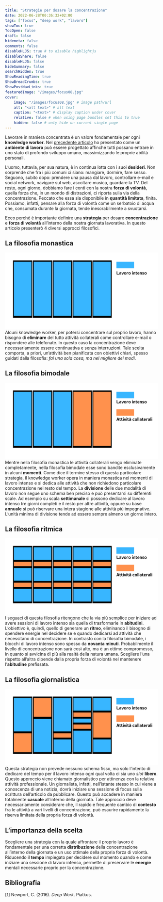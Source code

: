 ```yaml
---
title: "Strategie per dosare la concentrazione"
date: 2022-06-28T00:36:32+02:00
tags: ["focus", "deep work", "lavoro"]
showToc: true
TocOpen: false
draft: false
hidemeta: false
comments: false
disableHLJS: true # to disable highlightjs
disableShare: false
disableHLJS: false
hideSummary: false
searchHidden: true
ShowReadingTime: true
ShowBreadCrumbs: true
ShowPostNavLinks: true
featuredImage: "/images/focus08.jpg"
cover:
    image: "/images/focus08.jpg" # image path/url
    alt: "<alt text>" # alt text
    caption: "<text>" # display caption under cover
    relative: false # when using page bundles set this to true
    hidden: false # only hide on current single page
---
```

Lavorare in maniera concentrata è un valore fondamentale per ogni **knowledge worker**. Nel [precedente articolo](/blog/posts/lambiente-di-lavoro-una-visione-ideale/) ho presentato come un **ambiente di lavoro** può essere progettato affinché tutti possano entrare in uno stato di profondo sviluppo umano, massimizzando le proprie abilità personali.

L’uomo, tuttavia, per sua natura, è in continua lotta con i suoi **desideri**. Non sorprende che fra i più comuni ci siano: mangiare, dormire, fare sesso. Seguono, subito dopo: prendere una pausa dal lavoro, controllare e-mail e social network, navigare sul web, ascoltare musica, guardare la TV. Del resto, ogni giorno, dobbiamo fare i conti con la nostra **forza di volontà**, quella forza che, in un mondo di distrazioni, ci riporta sulla via della concentrazione. Peccato che essa sia disponibile in **quantità limitata**, finita. Possiamo, infatti, pensare alla forza di volontà come un serbatoio di acqua che, consumata durante la giornata, tende inesorabilmente a svuotarsi.

Ecco perché è importante definire una **strategia** per dosare **concentrazione** e **forza di volontà** all’interno della nostra giornata lavorativa. In questo articolo presenterò 4 diversi approcci filosofici.

## La filosofia monastica
![filosofia monastica](/images/focus04.png)
Alcuni knowledge worker, per potersi concentrare sul proprio lavoro, hanno bisogno di **eliminare** del tutto attività collaterali come controllare e-mail o rispondere alle telefonate. In questo caso la concentrazione deve necessariamente essere continuativa e senza interruzioni. Tale scelta comporta, a priori, un’attività ben pianificata con obiettivi chiari, spesso guidati dalla filosofia: *fai una sola cosa, ma nel migliore dei modi*. 

## La filosofia bimodale
![filosofia bimodale](/images/focus05.png)
Mentre nella filosofia monastica le attività collaterali vengo eliminate completamente, nella filosofia bimodale esse sono bandite esclusivamente in alcuni **momenti**. Come dice il termine stesso di questa particolare strategia, il knowledge worker opera in maniera monastica nei momenti di lavoro intenso e si dedica alle attività che non richiedono particolare concentrazione nel resto del tempo. La **divisione** delle due modalità di lavoro non segue uno schema ben preciso e può presentarsi su differenti scale. Ad esempio su scala **settimanale** si possono dedicare al lavoro intenso tre giorni completi e il resto per altre attività, oppure su base **annuale** si può riservare una intera stagione alle attività più impegnative. L’unità minima di divisione tende ad essere sempre almeno un giorno intero.

## La filosofia ritmica
![filosofia ritmica](/images/focus06.png)
I seguaci di questa filosofia ritengono che la via più semplice per iniziare ad avere sessioni di lavoro intenso sia quella di trasformarle in **abitudini**. L’obiettivo è, quindi, quello di generare un **ritmo**, eliminando il bisogno di spendere energie nel decidere se e quando dedicarsi ad attività che necessitano di concentrazione. In contrasto con la filosofia bimodale, i blocchi di lavoro intenso sono spesso da **novanta minuti**. Probabilmente il livello di concentrazione non sarà così alto, ma è un ottimo compromesso, in quanto si avvicina di più alla realtà della natura umana. Scegliere l’una rispetto all’altra dipende dalla propria forza di volontà nel mantenere l’**abitudine** prefissata.

## La filosofia giornalistica
![filosofia giornalistica](/images/focus07.png)
Questa strategia non prevede nessuno schema fisso, ma solo l’intento di dedicare del tempo per il lavoro intenso ogni qual volta ci sia uno *slot* **libero**. Questo approccio viene chiamato giornalistico per attinenza con la relativa attività professionale. Un giornalista, infatti, nell’istante stesso in cui viene a conoscenza di una notizia, dovrà iniziare una sessione di focus sulla scrittura dell’articolo da pubblicare. Questo può accadere in maniera totalmente **casuale** all’interno della giornata. Tale approccio deve necessariamente considerare che, il rapido e frequente cambio di **contesto** fra le attività a vari livelli di concentrazione, può esaurire rapidamente la riserva limitata della propria forza di volontà.

## L’importanza della scelta

Scegliere una strategia con la quale affrontare il proprio lavoro è fondamentale per una corretta **distribuzione** della concentrazione all’interno della giornata e un uso ottimale della propria forza di volontà. Riducendo il **tempo** impiegato per decidere sul momento quando e come iniziare una sessione di lavoro intenso, permette di preservare le **energie** mentali necessarie proprio per la concentrazione.

## Bibliografia
[1] Newport, C. (2016). *Deep Work*. Piatkus.
